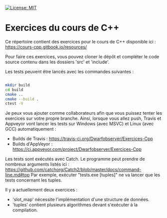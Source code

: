 
[![License: MIT](https://img.shields.io/badge/License-MIT-yellow.svg)](https://opensource.org/licenses/MIT)

# Exercices du cours de C++ 

Ce répertoire contient des exercices pour le cours de C++ disponible ici :
https://cours-cpp.gitbook.io/resources/

Pour faire ces exercices, vous pouvez cloner le dépôt et compléter le
code source contenu dans les dossiers 'src' et 'include'.

Les tests peuvent être lancés avec les commandes suivantes :

```bash

mkdir build
cd build
cmake ..
cmake --build .
ctest -V

```

Je peux vous ajouter comme collaborateurs afin que vous puissez tenter
les exercices sur votre propre branche. Ainsi, lorsque vous allez push,
Travis et Appveyor vont lancer les tests sur Windows (avec MSVC) et Linux
(avec GCC) automatiquement :

 - Builds de Travis : https://travis-ci.org/Dwarfobserver/Exercices-Cpp
 - Builds d'AppVeyor : https://ci.appveyor.com/project/Dwarfobserver/Exercices-Cpp

Les tests sont exécutés avec Catch. Le programme peut prendre de nombreux
arguments listés ici :
https://github.com/catchorg/Catch2/blob/master/docs/command-line.md#top
Par exemple, exécuter "tests.exe [tuples]" ne va lancer que les tests
concernant les tuples.

Il y a actuellement deux exercices :

 - 'slot_map' nécessite l'implémentation d'une structure de données.
 - 'tuples' contient plusieurs algorithmes devant s'exécuter à la compilation.
